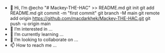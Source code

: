 - 👋 Hi, I’m @echo "# Mackey-THE-HAC" >> README.md
git init
git add README.md
git commit -m "first commit"
git branch -M main
git remote add origin https://github.com/macdarkhek/Mackey-THE-HAC.git
git push -u origin main
- 👀 I’m interested in ...
- 🌱 I’m currently learning ...
- 💞️ I’m looking to collaborate on ...
- 📫 How to reach me ...

<!---
    echo "# Mackey-THE-HAC" >> README.md
git init
git add README.md
git commit -m "first commit"
git branch -M main
git remote add origin https://github.com/Mackey-THE-HAC.git
git push -u origin main  is a ✨ special ✨ repository because its `README.md` (this file) appears on your GitHub profile.
You can click the Preview link to take a look at your changes.
--->
